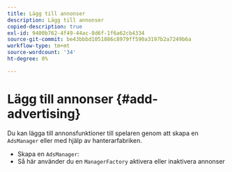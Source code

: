 ```yaml
---
title: Lägg till annonser
description: Lägg till annonser
copied-description: true
exl-id: 9400b762-4f49-44ac-8d6f-1f6a62cb4334
source-git-commit: be43bbbd1051886c8979ff590a3197b2a7249b6a
workflow-type: tm+mt
source-wordcount: '34'
ht-degree: 0%

---
```


# Lägg till annonser {#add-advertising}

Du kan lägga till annonsfunktioner till spelaren genom att skapa en `AdsManager` eller med hjälp av hanterarfabriken.

* Skapa en `AdsManager`:
* Så här använder du en `ManagerFactory` aktivera eller inaktivera annonser
